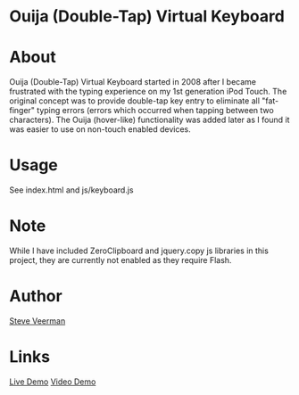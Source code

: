 Ouija (Double-Tap) Virtual Keyboard
=====

# About

Ouija (Double-Tap) Virtual Keyboard started in 2008 after I became frustrated with the typing experience on my 1st generation iPod Touch. The original concept was to provide double-tap key entry to eliminate all "fat-finger" typing errors (errors which occurred when tapping between two characters). The Ouija (hover-like) functionality was added later as I found it was easier to use on non-touch enabled devices.

# Usage

See index.html and js/keyboard.js

# Note

While I have included ZeroClipboard and jquery.copy js libraries in this project, they are currently not enabled as they require Flash.

# Author

[Steve Veerman](http://steve.veerman.ca/)

# Links

[Live Demo](http://veerman.ca/other/ouija/)
[Video Demo](https://www.youtube.com/watch?v=t-U76bzvZrg)
